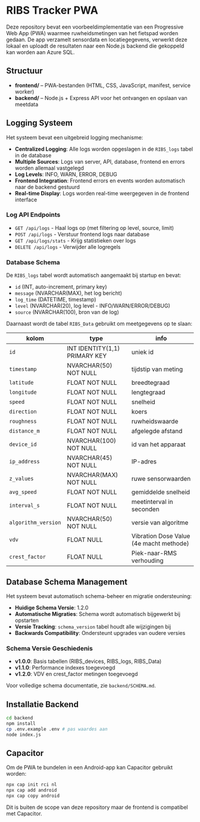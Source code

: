# RIBS Tracker PWA

Deze repository bevat een voorbeeldimplementatie van een Progressive Web App (PWA) waarmee ruwheidsmetingen van het fietspad worden gedaan. De app verzamelt sensordata en locatiegegevens, verwerkt deze lokaal en uploadt de resultaten naar een Node.js backend die gekoppeld kan worden aan Azure SQL.

## Structuur

- **frontend/** – PWA-bestanden (HTML, CSS, JavaScript, manifest, service worker)
- **backend/** – Node.js + Express API voor het ontvangen en opslaan van meetdata

## Logging Systeem

Het systeem bevat een uitgebreid logging mechanisme:

 - **Centralized Logging**: Alle logs worden opgeslagen in de `RIBS_logs` tabel in de database
- **Multiple Sources**: Logs van server, API, database, frontend en errors worden allemaal vastgelegd
- **Log Levels**: INFO, WARN, ERROR, DEBUG
- **Frontend Integration**: Frontend errors en events worden automatisch naar de backend gestuurd
- **Real-time Display**: Logs worden real-time weergegeven in de frontend interface

### Log API Endpoints

- `GET /api/logs` - Haal logs op (met filtering op level, source, limit)
- `POST /api/logs` - Verstuur frontend logs naar database
- `GET /api/logs/stats` - Krijg statistieken over logs
- `DELETE /api/logs` - Verwijder alle logregels

### Database Schema

De `RIBS_logs` tabel wordt automatisch aangemaakt bij startup en bevat:
- `id` (INT, auto-increment, primary key)
- `message` (NVARCHAR(MAX), het log bericht)
- `log_time` (DATETIME, timestamp)
- `level` (NVARCHAR(20), log level - INFO/WARN/ERROR/DEBUG)
- `source` (NVARCHAR(100), bron van de log)

Daarnaast wordt de tabel `RIBS_Data` gebruikt om meetgegevens op te slaan:

| kolom           | type           | info |
|-----------------|----------------|------|
| `id`            | INT IDENTITY(1,1) PRIMARY KEY | uniek id |
| `timestamp`     | NVARCHAR(50) NOT NULL | tijdstip van meting |
| `latitude`      | FLOAT NOT NULL | breedtegraad |
| `longitude`     | FLOAT NOT NULL | lengtegraad |
| `speed`         | FLOAT NOT NULL | snelheid |
| `direction`     | FLOAT NOT NULL | koers |
| `roughness`     | FLOAT NOT NULL | ruwheidswaarde |
| `distance_m`    | FLOAT NOT NULL | afgelegde afstand |
| `device_id`     | NVARCHAR(100) NOT NULL | id van het apparaat |
| `ip_address`    | NVARCHAR(45) NOT NULL | IP-adres |
| `z_values`      | NVARCHAR(MAX) NOT NULL | ruwe sensorwaarden |
| `avg_speed`     | FLOAT NOT NULL | gemiddelde snelheid |
| `interval_s`    | FLOAT NOT NULL | meetinterval in seconden |
| `algorithm_version` | NVARCHAR(50) NOT NULL | versie van algoritme |
| `vdv`           | FLOAT NULL | Vibration Dose Value (4e macht methode) |
| `crest_factor`  | FLOAT NULL | Piek-naar-RMS verhouding |

## Database Schema Management

Het systeem bevat automatisch schema-beheer en migratie ondersteuning:

- **Huidige Schema Versie**: 1.2.0
- **Automatische Migraties**: Schema wordt automatisch bijgewerkt bij opstarten
- **Versie Tracking**: `schema_version` tabel houdt alle wijzigingen bij
- **Backwards Compatibility**: Ondersteunt upgrades van oudere versies

### Schema Versie Geschiedenis

- **v1.0.0**: Basis tabellen (RIBS_devices, RIBS_logs, RIBS_Data)
- **v1.1.0**: Performance indexes toegevoegd
- **v1.2.0**: VDV en crest_factor metingen toegevoegd

Voor volledige schema documentatie, zie `backend/SCHEMA.md`.

## Installatie Backend

```bash
cd backend
npm install
cp .env.example .env # pas waardes aan
node index.js
```

## Capacitor

Om de PWA te bundelen in een Android-app kan Capacitor gebruikt worden:

```bash
npx cap init rci nl
npx cap add android
npx cap copy android
```

Dit is buiten de scope van deze repository maar de frontend is compatibel met Capacitor.
